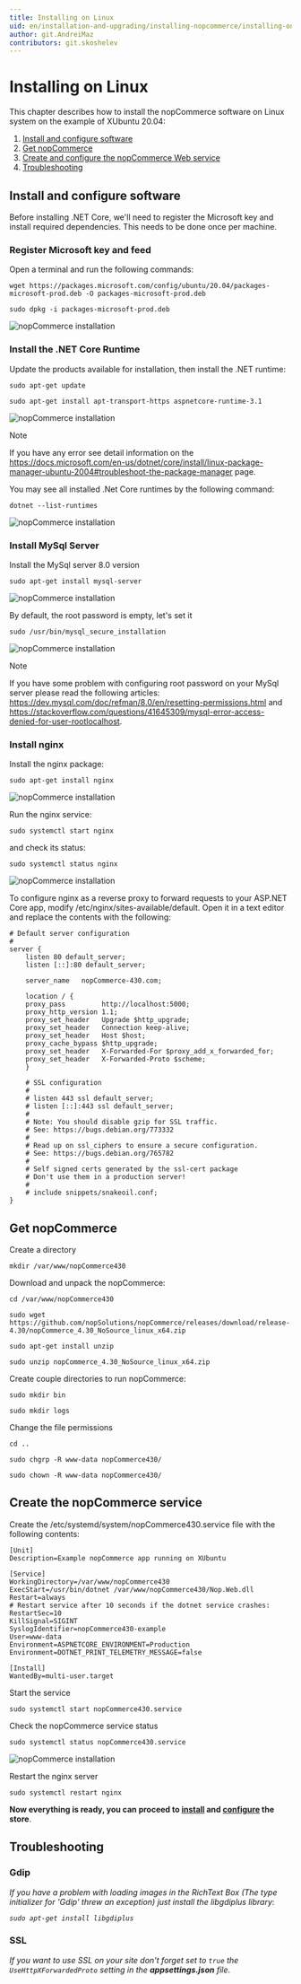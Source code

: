 ```yaml
---
title: Installing on Linux
uid: en/installation-and-upgrading/installing-nopcommerce/installing-on-linux
author: git.AndreiMaz
contributors: git.skoshelev
---
```


# Installing on Linux

This chapter describes how to install the nopCommerce software on Linux system on the example of XUbuntu 20.04:

1. [Install and configure software](#install-and-configure-software)
1. [Get nopCommerce](#get-nopcommerce)
1. [Create and configure the nopCommerce Web service](#create-the-nopcommerce-service)
1. [Troubleshooting](#troubleshooting)

## Install and configure software

Before installing .NET Core, we'll need to register the Microsoft key and install required dependencies. This needs to be done once per machine.

### Register Microsoft key and feed

Open a terminal and run the following commands:

`wget https://packages.microsoft.com/config/ubuntu/20.04/packages-microsoft-prod.deb -O packages-microsoft-prod.deb`

`sudo dpkg -i packages-microsoft-prod.deb`

![nopCommerce installation](_static/installing-on-linux/register_key.jpg)

### Install the .NET Core Runtime

Update the products available for installation, then install the .NET runtime:

`sudo apt-get update`

`sudo apt-get install apt-transport-https aspnetcore-runtime-3.1`

![nopCommerce installation](_static/installing-on-linux/net_core.jpg)

> [!NOTE]
> 
> If you have any error see detail information on the https://docs.microsoft.com/en-us/dotnet/core/install/linux-package-manager-ubuntu-2004#troubleshoot-the-package-manager page.

You may see all installed .Net Core runtimes by the following command:

`dotnet --list-runtimes`

![nopCommerce installation](_static/installing-on-linux/list_runtimes.jpg)

### Install MySql Server

Install the MySql server 8.0 version

`sudo apt-get install mysql-server`

![nopCommerce installation](_static/installing-on-linux/install_mysql.jpg)

By default, the root password is empty, let's set it

`sudo /usr/bin/mysql_secure_installation`

![nopCommerce installation](_static/installing-on-linux/config_mysql.jpg)

> [!NOTE]
> 
> If you have some problem with configuring root password on your MySql server please read the following articles:
> https://dev.mysql.com/doc/refman/8.0/en/resetting-permissions.html and
https://stackoverflow.com/questions/41645309/mysql-error-access-denied-for-user-rootlocalhost.

### Install nginx

Install the nginx package:

`sudo apt-get install nginx`

![nopCommerce installation](_static/installing-on-linux/install_nginx.jpg)

Run the nginx service:

`sudo systemctl start nginx`

and check its status:

`sudo systemctl status nginx`

![nopCommerce installation](_static/installing-on-linux/status_nginx.jpg)

To configure nginx as a reverse proxy to forward requests to your ASP.NET Core app, modify /etc/nginx/sites-available/default. Open it in a text editor and replace the contents with the following:

```
# Default server configuration
#
server {
    listen 80 default_server;
    listen [::]:80 default_server;

    server_name   nopCommerce-430.com;

    location / {
    proxy_pass         http://localhost:5000;
    proxy_http_version 1.1;
    proxy_set_header   Upgrade $http_upgrade;
    proxy_set_header   Connection keep-alive;
    proxy_set_header   Host $host;
    proxy_cache_bypass $http_upgrade;
    proxy_set_header   X-Forwarded-For $proxy_add_x_forwarded_for;
    proxy_set_header   X-Forwarded-Proto $scheme;
    }

    # SSL configuration
    #
    # listen 443 ssl default_server;
    # listen [::]:443 ssl default_server;
    #
    # Note: You should disable gzip for SSL traffic.
    # See: https://bugs.debian.org/773332
    #
    # Read up on ssl_ciphers to ensure a secure configuration.
    # See: https://bugs.debian.org/765782
    #
    # Self signed certs generated by the ssl-cert package
    # Don't use them in a production server!
    #
    # include snippets/snakeoil.conf;
}
```

## Get nopCommerce

Create a directory

`mkdir /var/www/nopCommerce430`

Download and unpack the nopCommerce:

`cd /var/www/nopCommerce430`

`sudo wget https://github.com/nopSolutions/nopCommerce/releases/download/release-4.30/nopCommerce_4.30_NoSource_linux_x64.zip`

`sudo apt-get install unzip`

`sudo unzip nopCommerce_4.30_NoSource_linux_x64.zip`

Create couple directories to run nopCommerce:

`sudo mkdir bin`

`sudo mkdir logs`

Change the file permissions

`cd ..`

`sudo chgrp -R www-data nopCommerce430/`

`sudo chown -R www-data nopCommerce430/`

## Create the nopCommerce service

Create the /etc/systemd/system/nopCommerce430.service file with the following contents:

```
[Unit]
Description=Example nopCommerce app running on XUbuntu

[Service]
WorkingDirectory=/var/www/nopCommerce430
ExecStart=/usr/bin/dotnet /var/www/nopCommerce430/Nop.Web.dll
Restart=always
# Restart service after 10 seconds if the dotnet service crashes:
RestartSec=10
KillSignal=SIGINT
SyslogIdentifier=nopCommerce430-example
User=www-data
Environment=ASPNETCORE_ENVIRONMENT=Production
Environment=DOTNET_PRINT_TELEMETRY_MESSAGE=false

[Install]
WantedBy=multi-user.target
```

Start the service

`sudo systemctl start nopCommerce430.service`

Check the nopCommerce service status

`sudo systemctl status nopCommerce430.service`

![nopCommerce installation](_static/installing-on-linux/status_nopCommerce.jpg)

Restart the nginx server

`sudo systemctl restart nginx`

**Now everything is ready, you can proceed to 
[install](xref:en/installation-and-upgrading/installing-nopcommerce/index) and [configure](xref:en/getting-started/index) the store**.

## Troubleshooting

### Gdip

*If you have a problem with loading images in the RichText Box (The type initializer for 'Gdip' threw an exception) just install the libgdiplus library*:

*`sudo apt-get install libgdiplus`*

### SSL

*If you want to use SSL on your site don't forget set to `true` the `UseHttpXForwardedProto` setting in the **appsettings.json** file*.
